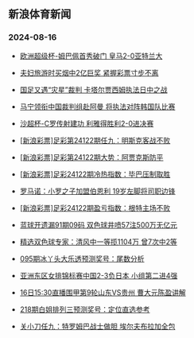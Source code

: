 ## 新浪体育新闻 
### 2024-08-16

+ [欧洲超级杯-姆巴佩首秀破门 皇马2-0亚特兰大](https://sports.sina.com.cn/g/pl/2024-08-15/doc-incisrnm8592012.shtml)

+ [夫妇旅游时买烟中2亿巨奖 紧握彩票寸步不离](https://sports.sina.com.cn/l/2024-08-15/doc-incisrnk1821879.shtml)

+ [国足又遇“灾星”裁判 卡塔尔贾西姆执法日中之战](https://sports.sina.com.cn/china/2024-08-15/doc-incisrnk1859207.shtml)

+ [马宁领衔中国裁判组赴阿曼 将执法对阵韩国队比赛](https://sports.sina.com.cn/china/2024-08-15/doc-incisrnq6943578.shtml)

+ [沙超杯-C罗传射建功 利雅得胜利2-0进决赛](https://sports.sina.com.cn/global/others/2024-08-15/doc-incisrnq6905132.shtml)

+ [[新浪彩票]足彩第24122期任九：明斯克客战不败](https://sports.sina.com.cn/l/2024-08-15/doc-incitaak6744812.shtml)

+ [[新浪彩票]足彩第24122期大势：阿贾克斯防平](https://sports.sina.com.cn/l/2024-08-15/doc-incitaan3521690.shtml)

+ [[新浪彩票]足彩24122期冷热指数：毕巴压制取胜](https://sports.sina.com.cn/l/2024-08-15/doc-incisrnq6901310.shtml)

+ [罗马诺：小罗之子加盟伯恩利 19岁左脚将司职边锋](https://sports.sina.com.cn/g/pl/2024-08-15/doc-incisvuh1757810.shtml)

+ [[新浪彩票]足彩24122期盈亏指数：根特主场不败](https://sports.sina.com.cn/l/2024-08-15/doc-incitaan3522771.shtml)

+ [蓝球开遗漏91期09码 双色球井喷57注500万无亿元](https://sports.sina.com.cn/l/2024-08-15/doc-incitxfu1343089.shtml)

+ [精选双色球专家：清风中一等揽1104万 曾7次中2等](https://sports.sina.com.cn/l/2024-08-15/doc-incisvuh1755175.shtml)

+ [095期冰丫头大乐透预测奖号：尾数分析](https://sports.sina.com.cn/l/2024-08-15/doc-incithkh6664464.shtml)

+ [亚洲东区女排锦标赛中国2-3负日本 小组第二进4强](https://sports.sina.com.cn/others/volleyball/2024-08-15/doc-incitxfy6432633.shtml)

+ [16日15:30直播围甲第9轮山东VS贵州 曹大元陈盈讲解](https://sports.sina.com.cn/go/2024-08-15/doc-incitnry1534157.shtml)

+ [218期白姐排列三预测奖号：定位直选参考](https://sports.sina.com.cn/l/2024-08-15/doc-incisrnk1857310.shtml)

+ [关小刀任九：特罗姆巴战士做胆 埃尔夫布拉加全包](https://sports.sina.com.cn/l/2024-08-15/doc-incitnrz8275678.shtml)

